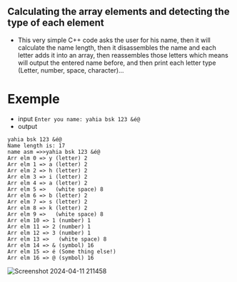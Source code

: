 ## Calculating the array elements and detecting the type of each element
- This very simple C++ code asks the user for his name, then it will calculate the name length, then it disassembles the name and each letter adds it into an array, then reassembles those letters which means will output the entered name before, and then print each letter type (Letter, number, space, character)...
# Exemple
- input
```Enter you name: yahia bsk 123 &é@```
- output
```
yahia bsk 123 &é@
Name length is: 17
name asm =>>yahia bsk 123 &é@
Arr elm 0 => y (letter) 2
Arr elm 1 => a (letter) 2
Arr elm 2 => h (letter) 2
Arr elm 3 => i (letter) 2
Arr elm 4 => a (letter) 2
Arr elm 5 =>   (white space) 8
Arr elm 6 => b (letter) 2
Arr elm 7 => s (letter) 2
Arr elm 8 => k (letter) 2
Arr elm 9 =>   (white space) 8
Arr elm 10 => 1 (number) 1
Arr elm 11 => 2 (number) 1
Arr elm 12 => 3 (number) 1
Arr elm 13 =>   (white space) 8
Arr elm 14 => & (symbol) 16
Arr elm 15 => é (Some thing else!) 
Arr elm 16 => @ (symbol) 16
```
![Screenshot 2024-04-11 211458](https://github.com/yahiaBSK/Calculate-detect_array_elements_types-Cpp/assets/51094855/08094162-0b17-4c59-831d-3f40c43a15c5)
